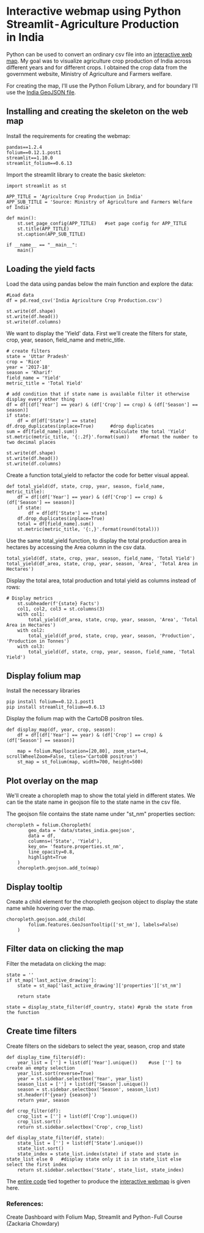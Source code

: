 # Interactive webmap using Python Streamlit - Agriculture Production in India

Python can be used to convert an ordinary csv file into an [interactive web map](https://samueldsingh-streamlit-app-streamlit-app-ha3455.streamlit.app/). 
My goal was to visualize agriculture crop production of India across different 
years and for different crops. I obtained the crop data from the government 
website, Ministry of Agriculture and Farmers welfare.

For creating the map, I'll use the Python Folium Library, and for boundary I'll use the [India GeoJSON file](https://github.com/samueldsingh/streamlit-app/blob/master/data/states_india.geojson).

## Installing and creating the skeleton on the web map

Install the requirements for creating the webmap:

```
pandas==1.2.4
folium==0.12.1.post1
streamlit==1.10.0
streamlit_folium==0.6.13
```

Import the streamlit library to create the basic skeleton:
```
import streamlit as st

APP_TITLE = 'Agriculture Crop Production in India'
APP_SUB_TITLE = 'Source: Ministry of Agriculture and Farmers Welfare of India'

def main():
    st.set_page_config(APP_TITLE)   #set page config for APP_TITLE
    st.title(APP_TITLE)             
    st.caption(APP_SUB_TITLE)

if __name__ == "__main__":
    main()
```
    
    
## Loading the yield facts
Load the data using pandas below the main function and explore the data:

```
#Load data
df = pd.read_csv('India Agriculture Crop Production.csv')

st.write(df.shape)
st.write(df.head())
st.write(df.columns)
```

We want to display the 'Yield' data. First we'll create the filters for state, crop, year, season, field_name and metric_title.
```
# create filters
state = 'Uttar Pradesh'
crop = 'Rice'
year = '2017-18'        
season = 'Kharif'
field_name = 'Yield'
metric_title = 'Total Yield'

# add condition that if state name is available filter it otherwise display every other thing  
df = df[(df['Year'] == year) & (df['Crop'] == crop) & (df['Season'] == season)]
if state:
    df = df[df['State'] == state]
df.drop_duplicates(inplace=True)      #drop duplicates
sum = df[field_name].sum()            #calculate the total 'Yield'
st.metric(metric_title, '{:.2f}'.format(sum))    #format the number to two decimal places

st.write(df.shape)
st.write(df.head())
st.write(df.columns)
```

Create a function total_yield to refactor the code for better visual appeal.
```
def total_yield(df, state, crop, year, season, field_name, metric_title):
    df = df[(df['Year'] == year) & (df['Crop'] == crop) & (df['Season'] == season)]
    if state:
        df = df[df['State'] == state]
    df.drop_duplicates(inplace=True)
    total = df[field_name].sum()
    st.metric(metric_title, '{:,}'.format(round(total)))
```

Use the same total_yield function, to display the total production area in hectares by accessing the Area column in the csv data.
```
total_yield(df, state, crop, year, season, field_name, 'Total Yield')
total_yield(df_area, state, crop, year, season, 'Area', 'Total Area in Hectares')
```

Display the total area, total production and total yield as columns instead of rows:
```
# Display metrics
    st.subheader(f'{state} Facts')
    col1, col2, col3 = st.columns(3)
    with col1:
        total_yield(df_area, state, crop, year, season, 'Area', 'Total Area in Hectares')
    with col2:
        total_yield(df_prod, state, crop, year, season, 'Production', 'Production in Tonnes')
    with col3:
        total_yield(df, state, crop, year, season, field_name, 'Total Yield')
```

## Display folium map
Install the necessary libraries

```
pip install folium==0.12.1.post1
pip install streamlit_folium==0.6.13
```

Display the folium map with the CartoDB positron tiles.
```
def display_map(df, year, crop, season):
    df = df[(df['Year'] == year) & (df['Crop'] == crop) & (df['Season'] == season)]

    map = folium.Map(location=[20,80], zoom_start=4, scrollWheelZoom=False, tiles='CartoDB positron')
    st_map = st_folium(map, width=700, height=500)
```

## Plot overlay on the map
We'll create a choropleth map to show the total yield in different states. We can tie the state name in geojson file to the state name in the csv file.

The geojson file contains the state name under "st_nm" properties section:

```
choropleth = folium.Choropleth(
        geo_data = 'data/states_india.geojson',
        data = df,
        columns=('State', 'Yield'),
        key_on= 'feature.properties.st_nm',
        line_opacity=0.8,
        highlight=True   
    )
    choropleth.geojson.add_to(map)
```

## Display tooltip
Create a child element for the choropleth geojson object to display the state name while hovering over the map.

```
choropleth.geojson.add_child(
        folium.features.GeoJsonTooltip(['st_nm'], labels=False)
    )
```

## Filter data on clicking the map
Filter the metadata on clicking the map:
```
state = ''
if st_map['last_active_drawing']:
    state = st_map['last_active_drawing']['properties']['st_nm']

    return state

state = display_state_filter(df_country, state) #grab the state from the function
```

## Create time filters
Create filters on the sidebars to select the year, season, crop and state

```
def display_time_filters(df):
    year_list = [''] + list(df['Year'].unique())    #use [''] to create an empty selection
    year_list.sort(reverse=True)
    year = st.sidebar.selectbox('Year', year_list)
    season_list = [''] + list(df['Season'].unique())
    season = st.sidebar.selectbox('Season', season_list)
    st.header(f'{year} {season}')
    return year, season

def crop_filter(df):
    crop_list = [''] + list(df['Crop'].unique())
    crop_list.sort()
    return st.sidebar.selectbox('Crop', crop_list)

def display_state_filter(df, state):
    state_list = [''] + list(df['State'].unique())
    state_list.sort()
    state_index = state_list.index(state) if state and state in state_list else 0   #display state only it is in state_list else select the first index
    return st.sidebar.selectbox('State', state_list, state_index)
```

The [entire code](https://github.com/samueldsingh/streamlit-app/blob/master/streamlit_app.py) tied together to produce the [interactive webmap](https://samueldsingh-streamlit-app-streamlit-app-ha3455.streamlit.app/) is given here.

### References:
Create Dashboard with Folium Map, Streamlit and Python - Full Course (Zackaria Chowdary)
